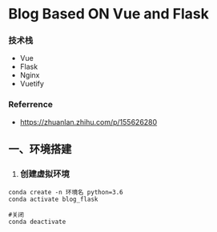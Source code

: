 # Blog Based ON Vue and Flask

### 技术栈

- Vue
- Flask
- Nginx
- Vuetify

### Referrence

- https://zhuanlan.zhihu.com/p/155626280



## 一、环境搭建

1. ### 创建虚拟环境

```shell
conda create -n 环境名 python=3.6
conda activate blog_flask

#关闭
conda deactivate

```

